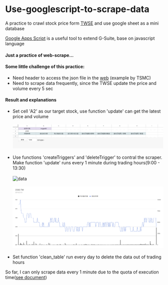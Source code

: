 # Use-googlescript-to-scrape-data
A practice to crawl stock price form [TWSE](http://www.twse.com.tw/zh/) and use google sheet as a mini database  

[Google Apps Script](https://developers.google.com/apps-script/) is a useful tool to extend G-Suite, base on javascript language  

#### Just a practice of web-scrape...
#### Some little challenge of this practice:
- Need header to access the json file in the [web](http://mis.twse.com.tw/stock/fibest.jsp?stock=2330) (example by TSMC)
- Need to scrape data frequently, since the TWSE update the price and volume every 5 sec  
#### Result and explanations
- Set cell 'A2' as our target stock, use function 'update' can get the latest price and volume
<br></br>
![update](images/update.gif)
<br></br>
- Use functions 'createTriggers' and 'deleteTrigger' to contral the scraper. Make function 'update' runs every 1 minute during trading hours(9:00 - 13:30)
<br></br>
![data](images/data.gif)
<br></br>
![graph](images/graph.png)
<br></br>
- Set function 'clean_table' run every day to delete the data out of trading hours

So far, I can only scrape data every 1 minute due to the quota of execution time([see document](https://developers.google.com/apps-script/guides/services/quotas))
